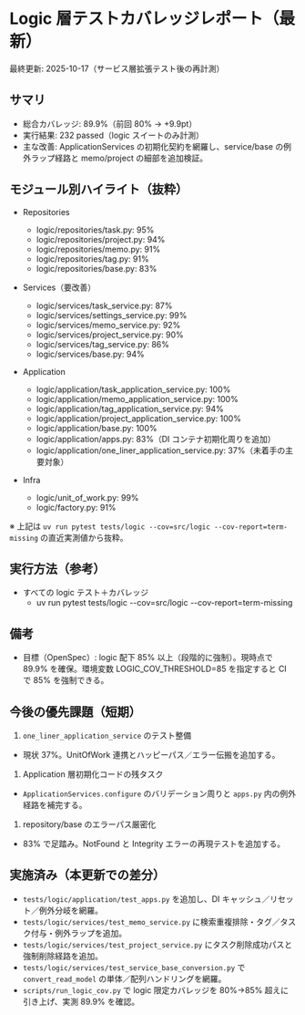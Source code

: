 # Logic 層テストカバレッジレポート（最新）

最終更新: 2025-10-17（サービス層拡張テスト後の再計測）

## サマリ

- 総合カバレッジ: 89.9%（前回 80% → +9.9pt）
- 実行結果: 232 passed（logic スイートのみ計測）
- 主な改善: ApplicationServices の初期化契約を網羅し、service/base の例外ラップ経路と memo/project の細部を追加検証。

## モジュール別ハイライト（抜粋）

- Repositories

  - logic/repositories/task.py: 95%
  - logic/repositories/project.py: 94%
  - logic/repositories/memo.py: 91%
  - logic/repositories/tag.py: 91%
  - logic/repositories/base.py: 83%

- Services（要改善）

  - logic/services/task_service.py: 87%
  - logic/services/settings_service.py: 99%
  - logic/services/memo_service.py: 92%
  - logic/services/project_service.py: 90%
  - logic/services/tag_service.py: 86%
  - logic/services/base.py: 94%

- Application

  - logic/application/task_application_service.py: 100%
  - logic/application/memo_application_service.py: 100%
  - logic/application/tag_application_service.py: 94%
  - logic/application/project_application_service.py: 100%
  - logic/application/base.py: 100%
  - logic/application/apps.py: 83%（DI コンテナ初期化周りを追加）
  - logic/application/one_liner_application_service.py: 37%（未着手の主要対象）

- Infra
  - logic/unit_of_work.py: 99%
  - logic/factory.py: 91%

※ 上記は `uv run pytest tests/logic --cov=src/logic --cov-report=term-missing` の直近実測値から抜粋。

## 実行方法（参考）

- すべての logic テスト＋カバレッジ
  - uv run pytest tests/logic --cov=src/logic --cov-report=term-missing

## 備考

- 目標（OpenSpec）: logic 配下 85% 以上（段階的に強制）。現時点で 89.9% を確保。環境変数 LOGIC_COV_THRESHOLD=85 を指定すると CI で 85% を強制できる。

## 今後の優先課題（短期）

1. `one_liner_application_service` のテスト整備

- 現状 37%。UnitOfWork 連携とハッピーパス／エラー伝搬を追加する。

1. Application 層初期化コードの残タスク

- `ApplicationServices.configure` のバリデーション周りと `apps.py` 内の例外経路を補完する。

1. repository/base のエラーパス厳密化

- 83% で足踏み。NotFound と Integrity エラーの再現テストを追加する。

## 実施済み（本更新での差分）

- `tests/logic/application/test_apps.py` を追加し、DI キャッシュ／リセット／例外分岐を網羅。
- `tests/logic/services/test_memo_service.py` に検索重複排除・タグ／タスク付与・例外ラップを追加。
- `tests/logic/services/test_project_service.py` にタスク削除成功パスと強制削除経路を追加。
- `tests/logic/services/test_service_base_conversion.py` で `convert_read_model` の単体／配列ハンドリングを網羅。
- `scripts/run_logic_cov.py` で logic 限定カバレッジを 80%→85% 超えに引き上げ、実測 89.9% を確認。
